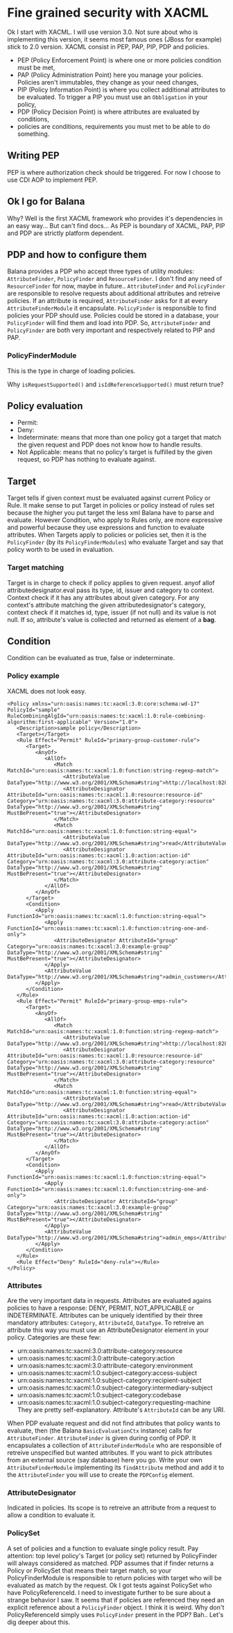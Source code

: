 # Fine grained security with XACML
Ok I start with XACML. I will use version 3.0. Not sure about who is implementing this version, it seems most famous ones (JBoss for example) stick to 2.0 version.
XACML consist in PEP, PAP, PIP, PDP and policies.
 * PEP (Policy Enforcement Point) is where one or more policies condition must be met,
 * PAP (Policy Administration Point) here you manage your policies. Policies aren't immutables, they change as your need changes,
 * PIP (Policy Information Point) is where you collect additional attributes to be evaluated. To trigger a PIP you must use an `Obbligation` in your policy,
 * PDP (Policy Decision Point) is where attributes are evaluated by conditions,
 * policies are conditions, requirements you must met to be able to do something.

## Writing PEP
PEP is where authorization check should be triggered. For now I choose to use CDI AOP to implement PEP.

## Ok I go for Balana
Why? Well is the first XACML framework who provides it's dependencies in an easy way... But can't find docs...
As PEP is boundary of XACML, PAP, PIP and PDP are strictly platform dependent.

## PDP and how to configure them
Balana provides a PDP who accept three types of utility modules: `AttributeFinder`, `PolicyFinder` and `ResourceFinder`. I don't find any need of `ResourceFinder` for now, maybe in future.. `AttributeFinder` and `PolicyFinder` are responsible to resolve requests about additional attributes and retreive policies. If an attribute is required, `AttributeFinder` asks for it at every `AttributeFinderModule` it encapsulate. `PolicyFinder` is responsible to find policies your PDP should use. Policies could be stored in a database, your `PolicyFinder` will find them and load into PDP. So, `AttributeFinder` and `PolicyFinder` are both very important and respectively related to PIP and PAP.

### PolicyFinderModule
This is the type in charge of loading policies.

Why `isRequestSupported()` and `isIdReferenceSupported()` must return true?
     

## Policy evaluation
 * Permit:
 * Deny:
 * Indeterminate: means that more than one policy got a target that match the given request and PDP does not know how to handle results.
 * Not Applicable: means that no policy's target is fulfilled by the given request, so PDP has nothing to evaluate against.
 
## Target
Target tells if given context must be evaluated against current Policy or Rule. It make sense to put Target in policies or policy instead of rules set because the higher you put target the less xml Balana have to parse and evaluate. However Condition, who apply to Rules only, are more expressive and powerful because they use expressions and function to evaluate attributes.
When Targets apply to policies or policies set, then it is the `PolicyFinder` (by its `PolicyFinderModules`) who evaluate Target and say that policy worth to be used in evaluation.

### Target matching
Target is in charge to check if policy applies to given request.
anyof
allof
attributedesignator.eval pass its type, id, issuer and category to context. Context check if it has any attributes about given category. For any context's attribute matching the given attributedesignator's category, context check if it matches id, type, issuer (if not null) and its value is not null. If so, attribute's value is collected and returned as element of a **bag**.


## Condition
Condition can be evaluated as true, false or indeterminate.

### Policy example
XACML does not look easy.

```
<Policy xmlns="urn:oasis:names:tc:xacml:3.0:core:schema:wd-17"  PolicyId="sample" RuleCombiningAlgId="urn:oasis:names:tc:xacml:1.0:rule-combining-algorithm:first-applicable" Version="1.0">
   <Description>sample policy</Description>
   <Target></Target>
   <Rule Effect="Permit" RuleId="primary-group-customer-rule">
      <Target>
         <AnyOf>
            <AllOf>
               <Match MatchId="urn:oasis:names:tc:xacml:1.0:function:string-regexp-match">
                  <AttributeValue DataType="http://www.w3.org/2001/XMLSchema#string">http://localhost:8280/services/Customers/getCustomers</AttributeValue>
                  <AttributeDesignator AttributeId="urn:oasis:names:tc:xacml:1.0:resource:resource-id" Category="urn:oasis:names:tc:xacml:3.0:attribute-category:resource" DataType="http://www.w3.org/2001/XMLSchema#string" MustBePresent="true"></AttributeDesignator>
               </Match>
               <Match MatchId="urn:oasis:names:tc:xacml:1.0:function:string-equal">
                  <AttributeValue DataType="http://www.w3.org/2001/XMLSchema#string">read</AttributeValue>
                  <AttributeDesignator AttributeId="urn:oasis:names:tc:xacml:1.0:action:action-id" Category="urn:oasis:names:tc:xacml:3.0:attribute-category:action" DataType="http://www.w3.org/2001/XMLSchema#string" MustBePresent="true"></AttributeDesignator>
               </Match>
            </AllOf>
         </AnyOf>
      </Target>
      <Condition>
         <Apply FunctionId="urn:oasis:names:tc:xacml:1.0:function:string-equal">
            <Apply FunctionId="urn:oasis:names:tc:xacml:1.0:function:string-one-and-only">
               <AttributeDesignator AttributeId="group" Category="urn:oasis:names:tc:xacml:3.0:example-group" DataType="http://www.w3.org/2001/XMLSchema#string" MustBePresent="true"></AttributeDesignator>
            </Apply>
            <AttributeValue DataType="http://www.w3.org/2001/XMLSchema#string">admin_customers</AttributeValue>
         </Apply>
      </Condition>
   </Rule>
   <Rule Effect="Permit" RuleId="primary-group-emps-rule">
      <Target>
         <AnyOf>
            <AllOf>
               <Match MatchId="urn:oasis:names:tc:xacml:1.0:function:string-regexp-match">
                  <AttributeValue DataType="http://www.w3.org/2001/XMLSchema#string">http://localhost:8280/services/Customers/getEmployee</AttributeValue>
                  <AttributeDesignator AttributeId="urn:oasis:names:tc:xacml:1.0:resource:resource-id" Category="urn:oasis:names:tc:xacml:3.0:attribute-category:resource" DataType="http://www.w3.org/2001/XMLSchema#string" MustBePresent="true"></AttributeDesignator>
               </Match>
               <Match MatchId="urn:oasis:names:tc:xacml:1.0:function:string-equal">
                  <AttributeValue DataType="http://www.w3.org/2001/XMLSchema#string">read</AttributeValue>
                  <AttributeDesignator AttributeId="urn:oasis:names:tc:xacml:1.0:action:action-id" Category="urn:oasis:names:tc:xacml:3.0:attribute-category:action" DataType="http://www.w3.org/2001/XMLSchema#string" MustBePresent="true"></AttributeDesignator>
               </Match>
            </AllOf>
         </AnyOf>
      </Target>
      <Condition>
         <Apply FunctionId="urn:oasis:names:tc:xacml:1.0:function:string-equal">
            <Apply FunctionId="urn:oasis:names:tc:xacml:1.0:function:string-one-and-only">
               <AttributeDesignator AttributeId="group" Category="urn:oasis:names:tc:xacml:3.0:example-group" DataType="http://www.w3.org/2001/XMLSchema#string" MustBePresent="true"></AttributeDesignator>
            </Apply>
            <AttributeValue DataType="http://www.w3.org/2001/XMLSchema#string">admin_emps</AttributeValue>
         </Apply>
      </Condition>
   </Rule>
   <Rule Effect="Deny" RuleId="deny-rule"></Rule>
</Policy>
```

### Attributes
Are the very important data in requests. Attributes are evaluated agains policies to have a response: DENY, PERMIT, NOT_APPLICABLE or INDETERMINATE. Attributes can be uniquely identified by their three mandatory attributes: `Category`, `AttributeId`, `DataType`. To retreive an attribute this way you must use an AttributeDesignator element in your policy.
Categories are these few:
 - urn:oasis:names:tc:xacml:3.0:attribute-category:resource
 - urn:oasis:names:tc:xacml:3.0:attribute-category:action
 - urn:oasis:names:tc:xacml:3.0:attribute-category:environment
 - urn:oasis:names:tc:xacml:1.0:subject-category:access-subject
 - urn:oasis:names:tc:xacml:1.0:subject-category:recipient-subject
 - urn:oasis:names:tc:xacml:1.0:subject-category:intermediary-subject
 - urn:oasis:names:tc:xacml:1.0:subject-category:codebase
 - urn:oasis:names:tc:xacml:1.0:subject-category:requesting-machine
They are pretty self-explanatory.
Attribute's `AttributeId` can be any URI.

When PDP evaluate request and did not find attributes that policy wants to evaluate, then (the Balana `BasicEvaluationCtx` instance) calls for `AttributeFinder`. `AttributeFinder` is given during config of PDP. It encapsulates a collection of `AttributeFinderModule` who are responsible of retreive unspecified but wanted attributes. If you want to pick attributes from an external source (say database) here you go. Write your own `AttributeFinderModule` implementing its `findAttribute` method and add it to the `AttributeFinder` you will use to create the `PDPConfig` element. 
 
### AttributeDesignator
Indicated in policies. Its scope is to retreive an attribute from a request to allow a condition to evaluate it.

### PolicySet
A set of policies and a function to evaluate single policy result. Pay attention: top level policy's Target (or policy set) returned by PolicyFinder will always considered as matched. PDP assumes that if finder returns a Policy or PolicySet that means their target match, so your PolicyFinderModule is responsible to return policies with target who will be evaluated as match by the request.
Ok I got tests against PolicySet who have PolicyReferenceId. I need to investigate further to be sure about a strange behavior I saw. It seems that if policies are referenced they need an explicit reference about a `PoliciyFinder` object. I think it is weird. Why don't PolicyReferenceId simply uses `PolicyFinder` present in the PDP? Bah.. Let's dig deeper about this.